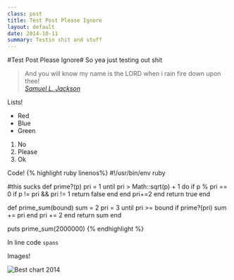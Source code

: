 ```yaml
---
class: post
title: Test Post Please Ignore
layout: default
date: 2014-10-11
summary: Testin shit and stuff
---
```

#Test Post Please Ignore#
So yea just testing out shit  


> And you will know my name is the LORD when i rain fire down upon thee!  
> <cite>[Samuel L. Jackson](http://en.wikipedia.org/wiki/Samuel_L._Jackson)</cite>

Lists!

* Red
* Blue
* Green


1. No
2. Please
3. Ok

Code!
{% highlight ruby linenos%}
#!/usr/bin/env ruby

#this sucks
def prime?(p)
  pri = 1
  until pri > Math::sqrt(p) + 1 do
    if p % pri == 0
      if p != pri && pri != 1
        return false
      end
    end
    pri+=2
  end
  return true
end

def prime_sum(bound)
  sum = 2
  pri = 3
  until pri >= bound
    if prime?(pri)
      sum += pri
    end
    pri += 2
  end
  return sum
end

puts prime_sum(2000000)
{% endhighlight %}

In line code `spans`

Images!  

![Best chart 2014](http://i.imgur.com/CBINkwS.jpg)
